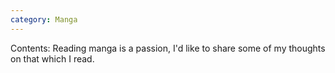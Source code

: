 ```yaml
---
category: Manga
---
```

Contents: Reading manga is a passion, I'd like to share some of my thoughts on that which I read.

